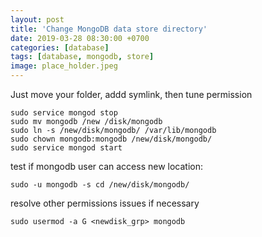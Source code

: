 ```yaml
---
layout: post
title: 'Change MongoDB data store directory'
date: 2019-03-28 08:30:00 +0700
categories: [database]
tags: [database, mongodb, store]
image: place_holder.jpeg
---
```


Just move your folder, addd symlink, then tune permission

```
sudo service mongod stop
sudo mv mongodb /new /disk/mongodb
sudo ln -s /new/disk/mongodb/ /var/lib/mongodb
sudo chown mongodb:mongodb /new/disk/mongodb/
sudo service mongod start
```

test if mongodb user can access new location:

```
sudo -u mongodb -s cd /new/disk/mongodb/
```

resolve other permissions issues if necessary

```
sudo usermod -a G <newdisk_grp> mongodb
```
